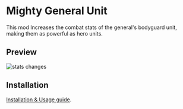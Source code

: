 # Mighty General Unit

This mod Increases the combat stats of the general's bodyguard unit, making them as powerful as hero units.

## Preview
![stats changes](https://github.com/user-attachments/assets/148666f2-227d-4e86-9800-681326298daa)


## Installation

[Installation & Usage guide](https://github.com/pureAliNajafi/TW_Shogun2_mods/blob/main/README.md#installation--usage).

